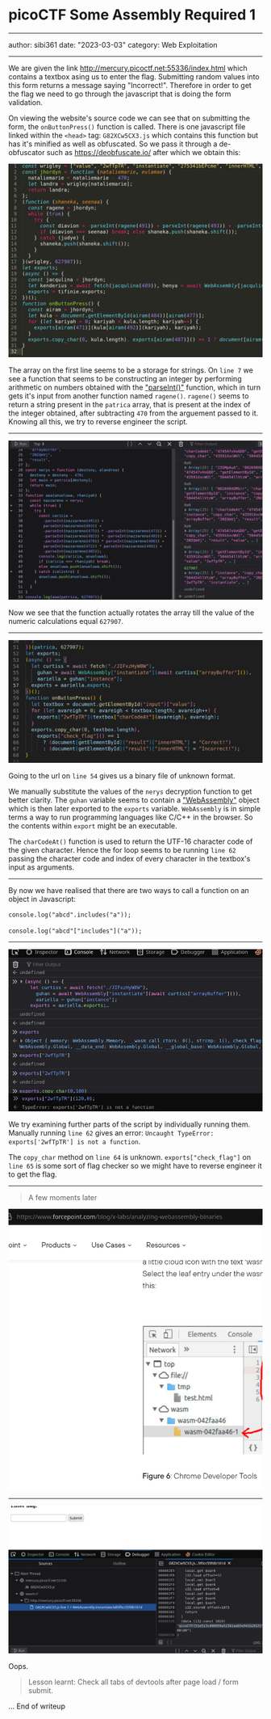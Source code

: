 # picoCTF Some Assembly Required 1

---

author: sibi361
date: "2023-03-03"
category: Web Exploitation

---

We are given the link http://mercury.picoctf.net:55336/index.html which contains a textbox asing us to enter the flag. Submitting random values into this form returns a message saying "Incorrect!". Therefore in order to get the flag we need to go through the javascript that is doing the form validation.

On viewing the website's source code we can see that on submitting the form, the `onButtonPress()` function is called. There is one javascript file linked within the `<head>` tag: `G82XCw5CX3.js` which contains this function but has it's minified as well as obfuscated. So we pass it through a de-obfuscator such as https://deobfuscate.io/ after which we obtain this:

![](images/1_js_file.png)

The array on the first line seems to be a storage for strings. On `line 7` we see a function that seems to be constructing an integer by performing arithmetic on numbers obtained with the ["parseInt()"](https://developer.mozilla.org/en-US/docs/Web/JavaScript/Reference/Global_Objects/parseInt) function, which in turn gets it's input from another function named `ragene()`. `ragene()` seems to return a string present in the `patrica` array, that is present at the index of the integer obtained, after subtracting `470` from the arguement passed to it. Knowing all this, we try to reverse engineer the script.

---

![](images/2.png)

Now we see that the function actually rotates the array till the value of the numeric calculations equal `627907`.

---

![](images/3.png)

Going to the url on `line 54` gives us a binary file of unknown format.

We manually substitute the values of the `nerys` decryption function to get better clarity. The `guhan` variable seems to contain a ["WebAssembly"](https://developer.mozilla.org/en-US/docs/WebAssembly) object which is then later exported to the `exports` variable. `WebAssembly` is in simple terms a way to run programming languages like C/C++ in the browser. So the contents within `export` might be an executable.

The `charCodeAt()` function is used to return the UTF-16 character code of the given character. Hence the for loop seems to be running `line 62` passing the character code and index of every character in the textbox's input as arguments.

---

By now we have realised that there are two ways to call a function on an object in Javascript:

```
console.log("abcd".includes("a"));

console.log("abcd"["includes"]("a"));
```

---

![](images/4.png)

We try examining further parts of the script by individually running them. Manually running `line 62` gives an error: `Uncaught TypeError: exports['2wfTpTR'] is not a function`.

The `copy_char` method on `line 64` is unknown. `exports["check_flag"]` on `line 65` is some sort of flag checker so we might have to reverse engineer it to get the flag.

---

> A few moments later

![](images/5.png)

---

![](images/6.png)

Oops.

> Lesson learnt: Check all tabs of devtools after page load / form submit.

...
End of writeup
